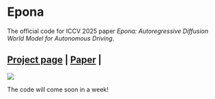 # Epona
The official code for ICCV 2025 paper *Epona: Autoregressive Diffusion World Model for Autonomous Driving*.
## [Project page](https://kevin-thu.github.io/Epona/) | [Paper](https://arxiv.org/abs/2506.24113) |
![](./assets/teaser.png)


The code will come soon in a week!
